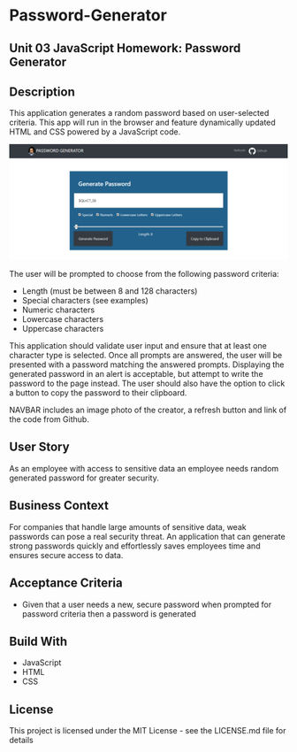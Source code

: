 # Password-Generator

## Unit 03 JavaScript Homework: Password Generator

## Description
This application generates a random password based on user-selected criteria. This app will run in the browser and feature dynamically updated HTML and CSS powered by a JavaScript code.

![](sample.PNG)

The user will be prompted to choose from the following password criteria:
 * Length (must be between 8 and 128 characters)
 * Special characters (see examples)
 * Numeric characters
 * Lowercase characters
 * Uppercase characters

This application should validate user input and ensure that at least one character type is selected.
Once all prompts are answered, the user will be presented with a password matching the answered prompts. 
Displaying the generated password in an alert is acceptable, but attempt to write the password to the page instead.
The user should also have the option to click a button to copy the password to their clipboard.

NAVBAR includes an image photo of the creator, a refresh button and link of the code from Github.

## User Story
As an employee with access to sensitive data
an employee needs random generated password for greater security.

## Business Context
For companies that handle large amounts of sensitive data, weak passwords can pose a real security threat. An application that can generate strong passwords quickly and effortlessly saves employees time and ensures secure access to data.

## Acceptance Criteria
 * Given that a user needs a new, secure password
 when prompted for password criteria
 then a password is generated

## Build With
* JavaScript
* HTML
* CSS

## License
This project is licensed under the MIT License - see the LICENSE.md file for details
